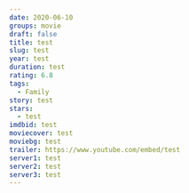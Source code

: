 ```yaml
---
date: 2020-06-10
groups: movie
draft: false
title: test
slug: test
year: test
duration: test
rating: 6.8
tags:
  - Family
story: test
stars:
  - test
imdbid: test
moviecover: test
moviebg: test
trailer: https://www.youtube.com/embed/test
server1: test
server2: test
server3: test
---
```

